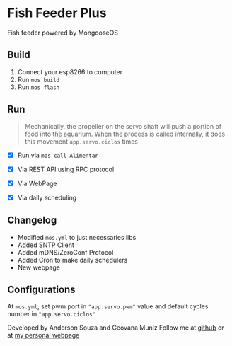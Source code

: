 # Fish Feeder Plus

Fish feeder powered by MongooseOS

## Build

1. Connect your esp8266 to computer
2. Run `mos build`
3. Run `mos flash` 

## Run

> Mechanically, the propeller on the servo shaft will push a portion of food into the aquarium.
When the process is called internally, it does this movement `app.servo.ciclos` times

- [x] Run via `mos call Alimentar`
- [x] Via REST API using RPC protocol 
- [x] Via WebPage
- [x] Via daily scheduling


## Changelog

* Modified `mos.yml` to just necessaries libs
* Added SNTP Client 
* Added mDNS/ZeroConf Protocol
* Added Cron to make daily schedulers
* New webpage

## Configurations

At `mos.yml`, set pwm port in `"app.servo.pwm"` value and default cycles number in `"app.servo.ciclos"`

Developed by Anderson Souza and Geovana Muniz
Follow me at [github](www.github.com/andersomsouza) or at [my personal webpage](www.barbaruiva.xyz)
